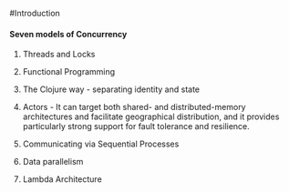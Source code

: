 #Introduction

#### Seven models of Concurrency

1. Threads and Locks

2. Functional Programming

3. The Clojure way - separating identity and state

4. Actors - It can target both shared- and distributed-memory architectures and facilitate geographical distribution, and it provides particularly strong support for fault tolerance and
resilience.

5. Communicating via Sequential Processes

6. Data parallelism

7. Lambda Architecture



